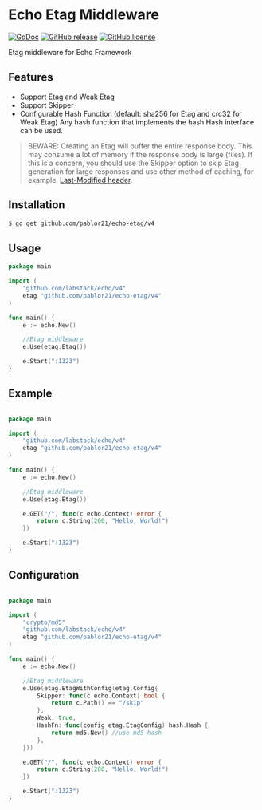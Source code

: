 # Echo Etag Middleware

[![GoDoc](https://godoc.org/github.com/pablor21/echo-etag?status.svg)](https://godoc.org/github.com/pablor21/echo-etag)
[![GitHub release](https://img.shields.io/github/release/pablor21/echo-etag.svg)](https://img.shields.io/github/release/pablor21/echo-etag.svg)
[![GitHub license](https://img.shields.io/badge/license-MIT-blue.svg)](https://raw.githubusercontent.com/pablor21/echo-etag/master/LICENSE)


Etag middleware for Echo Framework

## Features

- Support Etag and Weak Etag
- Support Skipper
- Configurable Hash Function (default: sha256 for Etag and crc32 for Weak Etag) Any hash function that implements the hash.Hash interface can be used.



> BEWARE: Creating an Etag will buffer the entire response body. This may consume a lot of memory if the response body is large (files). If this is a concern, you should use the Skipper option to skip Etag generation for large responses and use other method of caching, for example: [Last-Modified header](https://developer.mozilla.org/en-US/docs/Web/HTTP/Headers/Last-Modified).



## Installation

```bash
$ go get github.com/pablor21/echo-etag/v4
```

## Usage

```go
package main

import (
    "github.com/labstack/echo/v4"
    etag "github.com/pablor21/echo-etag/v4"
)

func main() {
    e := echo.New()

    //Etag middleware
    e.Use(etag.Etag())

    e.Start(":1323")
}
```

## Example

```go

package main

import (
    "github.com/labstack/echo/v4"
    etag "github.com/pablor21/echo-etag/v4"
)

func main() {
    e := echo.New()

    //Etag middleware
    e.Use(etag.Etag())

    e.GET("/", func(c echo.Context) error {
        return c.String(200, "Hello, World!")
    })

    e.Start(":1323")
}

```

## Configuration

```go

package main

import (
    "crypto/md5"
    "github.com/labstack/echo/v4"
    etag "github.com/pablor21/echo-etag/v4"
)

func main() {
    e := echo.New()

    //Etag middleware
    e.Use(etag.EtagWithConfig(etag.Config{
        Skipper: func(c echo.Context) bool {
            return c.Path() == "/skip"
        },
        Weak: true,
        HashFn: func(config etag.EtagConfig) hash.Hash {
            return md5.New() //use md5 hash
		},
    }))

    e.GET("/", func(c echo.Context) error {
        return c.String(200, "Hello, World!")
    })

    e.Start(":1323")
}

```
